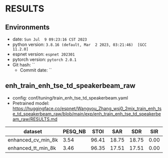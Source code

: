<!-- Generated by ./scripts/utils/show_enh_score.sh -->
# RESULTS
## Environments
- date: `Sun Jul  9 09:23:16 CST 2023`
- python version: `3.8.16 (default, Mar  2 2023, 03:21:46)  [GCC 11.2.0]`
- espnet version: `espnet 202301`
- pytorch version: `pytorch 2.0.1`
- Git hash: ``
  - Commit date: ``


## enh_train_enh_tse_td_speakerbeam_raw

 - config: conf/tuning/train_enh_tse_td_speakerbeam.yaml
 - Pretrained model: https://huggingface.co/espnet/Wangyou_Zhang_wsj0_2mix_train_enh_tse_td_speakerbeam_raw/blob/main/exp/enh_train_enh_tse_td_speakerbeam_raw/RESULTS.md

|dataset|PESQ_NB|STOI|SAR|SDR|SIR|SI_SNR|
|---|---|---|---|---|---|---|
|enhanced_cv_min_8k|3.54|96.41|18.75|18.75|0.00|18.37|
|enhanced_tt_min_8k|3.46|96.35|17.51|17.51|0.00|17.11|
